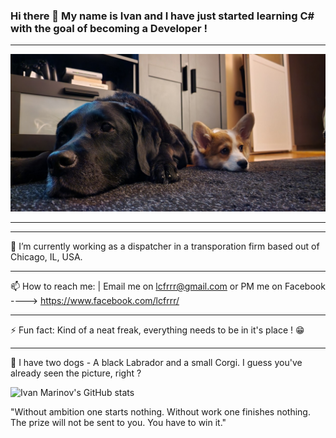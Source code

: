 ### Hi there 👋 My name is Ivan and I have just started learning C# with the goal of becoming a Developer ! 
-----------------------------------------------------------------------------------------------------------------------------------------------

![](Read_me_banner.jpg)

_______________________________________________________________________________________________________________________________________________

------------------------------------------------------------------------------------------------------------------------------------------------

🔭 I’m currently working as a dispatcher in a transporation firm based out of Chicago, IL, USA.

------------------------------------------------------------------------------------------------------------------------------------------------

📫 How to reach me:  | Email me on lcfrrr@gmail.com or PM me on Facebook ----> https://www.facebook.com/lcfrrr/

-------------------------------------------------------------------------------------------------------------------------------------------------

⚡ Fun fact: Kind of a neat freak, everything needs to be in it's place ! 😁 

------------------------------------------------------------------------------------------------------------------------------------------------

🐶 I have two dogs - A black Labrador and a small Corgi. I guess you've already seen the picture, right ? 

![Ivan Marinov's GitHub stats](https://github-readme-stats.vercel.app/api?username=I-M-Marinov&theme=dark&show_icons=true)


"Without ambition one starts nothing. Without work one finishes nothing. The prize will not be sent to you. You have to win it."

<!--
**I-M-Marinov/I-M-Marinov** is a ✨ _special_ ✨ repository because its `README.md` (this file) appears on your GitHub profile.

Here are some ideas to get you started:

- 🔭 I’m currently working on ...
- 🌱 I’m currently learning ...
- 👯 I’m looking to collaborate on ...
- 🤔 I’m looking for help with ...
- 💬 Ask me about ...
- 📫 How to reach me: ...
- 😄 Pronouns: ...
- ⚡ Fun fact: ...
-->
